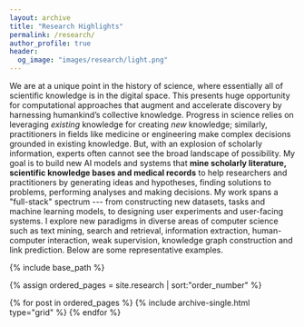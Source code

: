 ```yaml
---
layout: archive
title: "Research Highlights"
permalink: /research/
author_profile: true
header:
  og_image: "images/research/light.png"
---
```

<!-- [[For my list of publications, see here.]](https://scholar.google.com/citations?hl=en&user=RZbspgIAAAAJ&view_op=list_works&sortby=pubdate) -->
We are at a unique point in the history of science, where essentially all of scientific knowledge is in the digital space. This presents huge opportunity for computational approaches that augment and accelerate discovery by harnessing humankind’s collective knowledge. Progress in science relies on leveraging _existing_ knowledge for creating _new_ knowledge; similarly, practitioners in fields like medicine or engineering make complex decisions grounded in existing knowledge. But, with an explosion of scholarly information, experts often cannot see the broad landscape of possibility. My goal is to build new AI models and systems that **mine scholarly literature, scientific knowledge bases and medical records** to help researchers and practitioners by generating ideas and hypotheses, finding solutions to problems, performing analyses and making decisions. My work spans a "full-stack" spectrum --- from constructing new datasets, tasks and machine learning models, to designing user experiments and user-facing systems. I explore new paradigms in diverse areas of computer science such as text mining, search and retrieval, information extraction, human-computer interaction, weak supervision, knowledge graph construction and link prediction. Below are some representative examples. 

<nbsp>

{% include base_path %}

{% assign ordered_pages = site.research | sort:"order_number" %}

{% for post in ordered_pages %}
  {% include archive-single.html type="grid" %}
{% endfor %}
